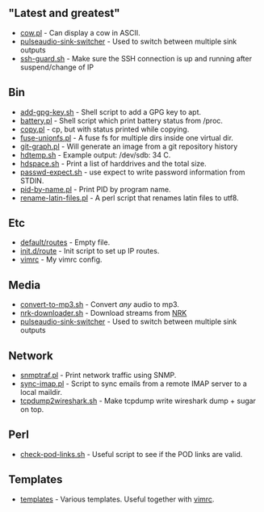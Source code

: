 ## "Latest and greatest"

* [cow.pl](snippets/blob/master/perl/cow.pl) -
  Can display a cow in ASCII.
* [pulseaudio-sink-switcher](snippets/blob/master/media/pulseaudio-sink-switcher) -
  Used to switch between multiple sink outputs
* [ssh-guard.sh](snippets/blob/master/network/ssh-guard.sh) -
  Make sure the SSH connection is up and running after suspend/change of IP

## Bin

* [add-gpg-key.sh](snippets/blob/master/bin/add-gpg-key.sh) -
  Shell script to add a GPG key to apt.
* [battery.pl](snippets/blob/master/bin/battery.pl) -
  Shell script which print battery status from /proc.
* [copy.pl](snippets/blob/master/bin/copy.pl) -
  cp, but with status printed while copying.
* [fuse-unionfs.pl](snippets/blob/master/bin/fuse-unionfs.pl) -
  A fuse fs for multiple dirs inside one virtual dir.
* [git-graph.pl](snippets/blob/master/bin/git-graph.pl) -
  Will generate an image from a git repository history
* [hdtemp.sh](snippets/blob/master/bin/hdtemp.sh) -
  Example output: /dev/sdb: 34 C.
* [hdspace.sh](snippets/blob/master/bin/hdspace.sh) -
  Print a list of harddrives and the total size.
* [passwd-expect.sh](snippets/blob/master/bin/passwd-expect.sh) -
  use expect to write password information from STDIN.
* [pid-by-name.pl](snippets/blob/master/bin/pid-by-name.pl) -
  Print PID by program name.
* [rename-latin-files.pl](snippets/blob/master/bin/rename-latin-files.pl) -
  A perl script that renames latin files to utf8.

## Etc

* [default/routes](snippets/blob/master/etc/default/routes) -
  Empty file.
* [init.d/route](snippets/blob/master/etc/init.d/route) -
  Init script to set up IP routes.
* [vimrc](snippets/blob/master/etc/vimrc) -
  My vimrc config.

## Media

* [convert-to-mp3.sh](snippets/blob/master/media/convert-to-mp3.sh) -
  Convert *any* audio to mp3.
* [nrk-downloader.sh](snippets/blob/master/media/nrk-downloader.sh) -
  Download streams from [NRK](http://www1.nrk.no/nett-tv/)
* [pulseaudio-sink-switcher](snippets/blob/master/media/pulseaudio-sink-switcher) -
  Used to switch between multiple sink outputs

## Network

* [snmptraf.pl](snippets/blob/master/network/snmptraf.pl) -
  Print network traffic using SNMP.
* [sync-imap.pl](snippets/blob/master/network/sync-imap.pl) -
  Script to sync emails from a remote IMAP server to a local maildir.
* [tcpdump2wireshark.sh](snippets/blob/master/network/tcpdump2wireshark.sh) -
  Make tcpdump write wireshark dump + sugar on top.

## Perl

* [check-pod-links.sh](snippets/blob/master/perl/check-pod-links.sh) -
  Useful script to see if the POD links are valid.

## Templates

* [templates](snippets/blob/master/templates) -
  Various templates. Useful together with [vimrc](snippets/blob/master/etc/vimrc).
